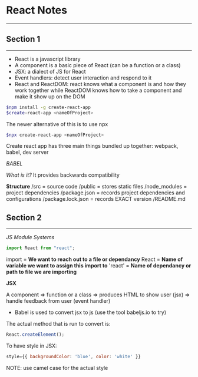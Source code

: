 # React Notes

---

## Section 1

---

-   React is a javascript library
-   A component is a basic piece of React (can be a function or a class)
-   JSX: a dialect of JS for React
-   Event handlers: detect user interaction and respond to it
-   React and ReactDOM: react knows what a component is and how they work together while ReactDOM knows how to take a component and make it show up on the DOM

```sh
$npm install -g create-react-app
$create-react-app <nameOfProject>
```

The newer alternative of this is to use npx

```sh
$npx create-react-app <nameOfProject>
```

Create react app has three main things bundled up together: webpack, babel, dev server

_BABEL_

_What is it?_
It provides backwards compatibility

****Structure****
/src = source code
/public = stores static files
/node_modules = project dependencies
/package.json = records project dependencies and configurations
/package.lock.json = records EXACT version
/README.md

## Section 2

---

_JS Module Systems_

```js
import React from "react";
```

import = **We want to reach out to a file or dependancy**
React = **Name of variable we want to assign this import to**
'react' = **Name of dependancy or path to file we are importing**

**JSX**

A component => function or a class => produces HTML to show user (jsx) => handle feedback from user (event handler)

-   Babel is used to convert jsx to js (use the tool babeljs.io to try)

The actual method that is run to convert is:

```js
React.createElement();
```

To have style in JSX:

```js
style={{ backgroundColor: 'blue', color: 'white' }}
```

NOTE: use camel case for the actual style
